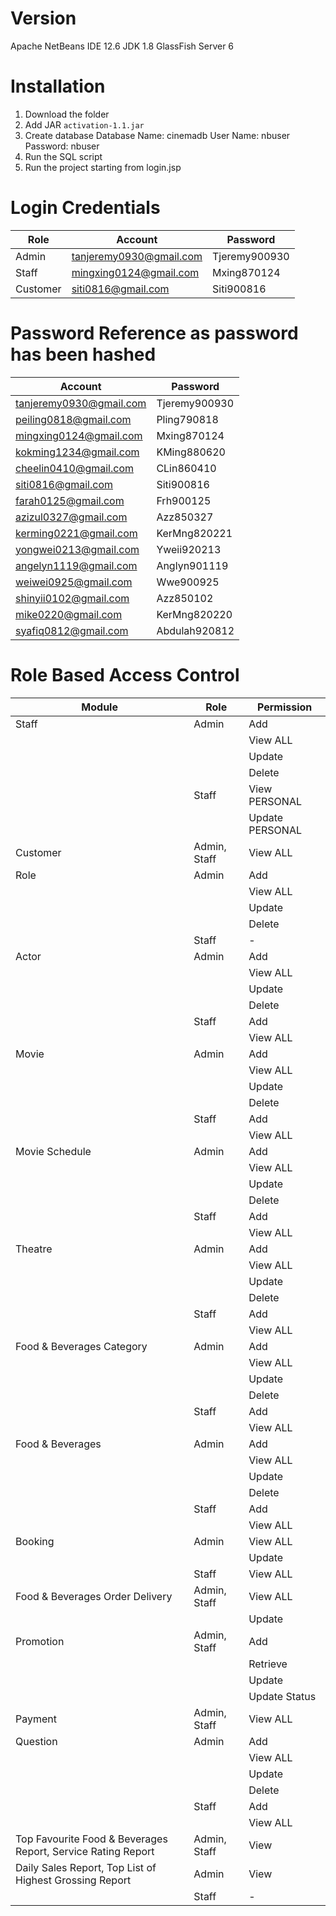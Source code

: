 # Version
Apache NetBeans IDE 12.6
JDK 1.8
GlassFish Server 6

# Installation 
1. Download the folder
2. Add JAR `activation-1.1.jar`
3. Create database 
   	Database Name: cinemadb
	User Name: nbuser
	Password: nbuser
4. Run the SQL script
5. Run the project starting from login.jsp

# Login Credentials
|   Role   |         Account         |    Password    |  
|----------|-------------------------|----------------|  
| Admin    | tanjeremy0930@gmail.com | Tjeremy900930  |  
| Staff    | mingxing0124@gmail.com  | Mxing870124    |  
| Customer | siti0816@gmail.com      | Siti900816     |  

# Password Reference as password has been hashed 
|         Account         |    Password    |
|-------------------------|----------------|  
| tanjeremy0930@gmail.com | Tjeremy900930  |
| peiling0818@gmail.com   | Pling790818    |
| mingxing0124@gmail.com  | Mxing870124    |
| kokming1234@gmail.com   | KMing880620    |
| cheelin0410@gmail.com   | CLin860410     |
| siti0816@gmail.com      | Siti900816     |
| farah0125@gmail.com     | Frh900125      |
| azizul0327@gmail.com    | Azz850327      |
| kerming0221@gmail.com   | KerMng820221   |
| yongwei0213@gmail.com   | Yweii920213    |
| angelyn1119@gmail.com   | Anglyn901119   |
| weiwei0925@gmail.com    | Wwe900925      |
| shinyii0102@gmail.com   | Azz850102      |
| mike0220@gmail.com      | KerMng820220   |
| syafiq0812@gmail.com    | Abdulah920812  |

# Role Based Access Control
|                 Module                 |  Role  |    Permission    |
|----------------------------------------|--------|------------------|
| Staff                                  | Admin  | Add              |
|                                        |        | View ALL         |
|                                        |        | Update           |
|                                        |        | Delete           |
|                                        | Staff  | View PERSONAL    |
|                                        |        | Update PERSONAL  |
| Customer                               | Admin, Staff | View ALL   |
| Role                                   | Admin  | Add              |
|                                        |        | View ALL         |
|                                        |        | Update           |
|                                        |        | Delete           |
|                                        | Staff  | -                |
| Actor                                  | Admin  | Add              |
|                                        |        | View ALL         |
|                                        |        | Update           |
|                                        |        | Delete           |
|                                        | Staff  | Add              |
|                                        |        | View ALL         |
| Movie                                  | Admin  | Add              |
|                                        |        | View ALL         |
|                                        |        | Update           |
|                                        |        | Delete           |
|                                        | Staff  | Add              |
|                                        |        | View ALL         |
| Movie Schedule                         | Admin  | Add              |
|                                        |        | View ALL         |
|                                        |        | Update           |
|                                        |        | Delete           |
|                                        | Staff  | Add              |
|                                        |        | View ALL         |
| Theatre                                | Admin  | Add              |
|                                        |        | View ALL         |
|                                        |        | Update           |
|                                        |        | Delete           |
|                                        | Staff  | Add              |
|                                        |        | View ALL         |
| Food & Beverages Category              | Admin  | Add              |
|                                        |        | View ALL         |
|                                        |        | Update           |
|                                        |        | Delete           |
|                                        | Staff  | Add              |
|                                        |        | View ALL         |
| Food & Beverages                       | Admin  | Add              |
|                                        |        | View ALL         |
|                                        |        | Update           |
|                                        |        | Delete           |
|                                        | Staff  | Add              |
|                                        |        | View ALL         |
| Booking                                | Admin  | View ALL         |
|                                        |        | Update           |
|                                        | Staff  | View ALL         |
| Food & Beverages Order Delivery        | Admin, Staff | View ALL         |
|                                        |        | Update           |
| Promotion                              | Admin, Staff | Add              |
|                                        |        | Retrieve         |
|                                        |        | Update           |
|                                        |        | Update Status    |
| Payment                                | Admin, Staff | View ALL         |
| Question                               | Admin  | Add              |
|                                        |        | View ALL         |
|                                        |        | Update           |
|                                        |        | Delete           |
|                                        | Staff  | Add              |
|                                        |        | View ALL         |
| Top Favourite Food & Beverages Report, Service Rating Report   | Admin, Staff| View                 |
| Daily Sales Report, Top List of Highest Grossing Report                    | Admin  | View             |
|                                        | Staff  | -                |
	
	





	
